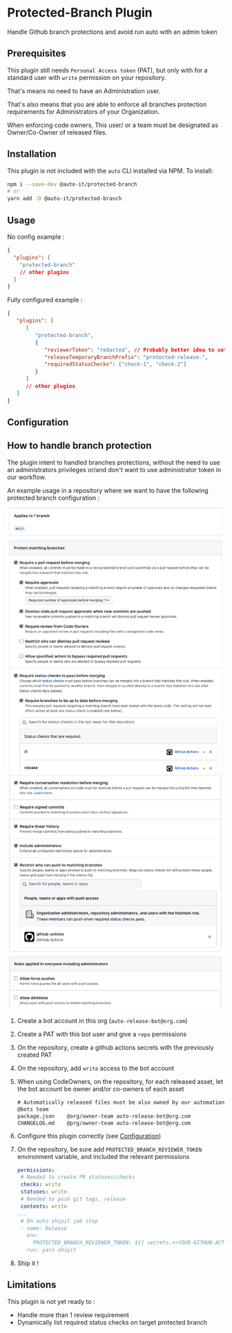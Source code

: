 # Protected-Branch Plugin

Handle Github branch protections and avoid run auto with an admin token

## Prerequisites

This plugin still needs `Personal Access token` (PAT), but only with for a standard user with `write` permission on your repository.

That's means no need to have an Administration user.

That's also means that you are able to enforce all branches protection requirements for Administrators of your Organization.

When enforcing code owners, This user/ or a team must be designated as Owner/Co-Owner of released files.

## Installation

This plugin is not included with the `auto` CLI installed via NPM. To install:

```bash
npm i --save-dev @auto-it/protected-branch
# or
yarn add -D @auto-it/protected-branch
```

## Usage

No config example :

```json
{
  "plugins": [
    "protected-branch"
    // other plugins
  ]
}
```

Fully configured example :

```json
{
   "plugins": [
      [
         "protected-branch",
         {
            "reviewerToken": "redacted", // Probably better idea to set it in `PROTECTED_BRANCH_REVIEWER_TOKEN` environment variable
            "releaseTemporaryBranchPrefix": "protected-release-",
            "requiredStatusChecks": ["check-1", "check-2"]
         }
      ]
      // other plugins
   ]
}
```

## Configuration

## How to handle branch protection

The plugin intent to handled branches protections, without the need to use an administrators privileges or/and don't want to use administrator token in our workflow.

An example usage in a repository where we want to have the following protected branch configuration :

![branch-protection-part-1](doc/branch-protection-1.png)
![branch-protection-part-2](doc/branch-protection-2.png)

1. Create a bot account in this org (`auto-release-bot@org.com`)
2. Create a PAT with this bot user and give a `repo` permissions
3. On the repository, create a github actions secrets with the previously created PAT
4. On the repository, add `write` access to the bot account
5. When using CodeOwners, on the repository, for each released asset, let the bot account be owner and/or co-owners of each asset

   ```
   # Automatically released files must be also owned by our automation @bots team
   package.json    @org/owner-team auto-release-bot@org.com
   CHANGELOG.md    @prg/owner-team auto-release-bot@org.com
   ```

6. Configure this plugin correctly (see [Configuration](#configuration))
7. On the repository, be sure add `PROTECTED_BRANCH_REVIEWER_TOKEN` environment variable, and included the relevant permissions

   ```yaml
   permissions:
    # Needed to create PR statuses/checks
    checks: write
    statuses: write
    # Needed to push git tags, release
    contents: write
   ...
    # On auto shipit job step
    - name: Release
      env:
        PROTECTED_BRANCH_REVIEWER_TOKEN: ${{ secrets.<<YOUR-GITHUB-ACTIONS-SECRET-NAME>> }}
      run: yarn shipit
   ```

8. Ship it !

## Limitations

This plugin is not yet ready to :

- Handle more than 1 review requirement
- Dynamically list required status checks on target protected branch
